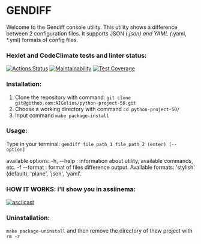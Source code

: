 # GENDIFF
Welcome to the Gendiff console utility.
This utility shows a difference between 2 configuration files.
It supports JSON (*.json) and YAML (*.yaml, *.yml) formats of config files.

### Hexlet and CodeClimate tests and linter status:
[![Actions Status](https://github.com/AIGelios/python-project-50/actions/workflows/hexlet-check.yml/badge.svg)](https://github.com/AIGelios/python-project-50/actions)
[![Maintainability](https://api.codeclimate.com/v1/badges/24b07c2c9d3dbe3b4547/maintainability)](https://codeclimate.com/github/AIGelios/python-project-50/maintainability)
[![Test Coverage](https://api.codeclimate.com/v1/badges/24b07c2c9d3dbe3b4547/test_coverage)](https://codeclimate.com/github/AIGelios/python-project-50/test_coverage)

### Installation:
1. Clone the repository with command: ```git clone git@github.com:AIGelios/python-project-50.git```
2. Choose a working directory with command ```cd python-project-50/```
3. Input command ```make package-install```

### Usage:
Type in your terminal:
```gendiff file_path_1 file_path_2 (enter) [--option]```

available options:
-h, --help : information about utility, available commands, etc.
-f --format : format of files difference output. Available formats: 'stylish' (default), 'plane', 'json', 'yaml'. 

### HOW IT WORKS: i'll show you in assiinema:
[![asciicast](https://asciinema.org/a/641475.svg)](https://asciinema.org/a/641475)

### Uninstallation:
```make package-uninstall```
and then remove the directory of thew project with ```rm -r```




